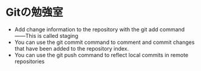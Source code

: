 # Gitの勉強室
- Add change information to the repository with the git add command
   ――This is called staging
- You can use the git commit command to comment and commit changes that have been added to the repository index.
- You can use the git push command to reflect local commits in remote repositories

